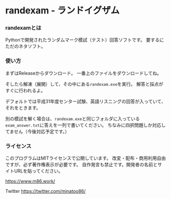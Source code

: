 # randexam - ランドイグザム
### randexamとは
Pythonで開発されたランダムマーク模試（テスト）回答ソフトです。
要するにただのネタソフト。

### 使い方
まずはReleaseからダウンロード。
一番上のファイルをダウンロードしてね。

そしたら解凍（展開）して、その中にある`randexam.exe`を実行。
解答と採点がすぐに行われるよ。

デフォルトでは平成31年度センター試験、英語リスニングの回答が入っていて、それをときます。

別の模試を解く場合は、`randexam.exe`と同じフォルダに入っている`exam_answer.txt`に答えを一列で書いてください。
ちなみに四択問題しか対応してません（今後対応予定です。）

### ライセンス
このプログラムはMITライセンスで公開しています。
改変・配布・商用利用自由ですが、必ず著作権表示が必要です。
自作発言も禁止です。開発者の名前とサイトURLを貼ってください。

https://www.m86.work/

Twitter
https://twitter.com/minatoo86/

